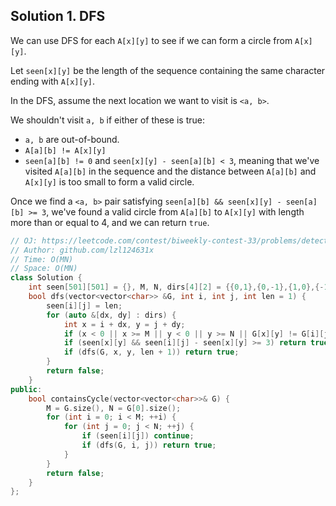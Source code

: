 ## Solution 1. DFS

We can use DFS for each `A[x][y]` to see if we can form a circle from `A[x][y]`.

Let `seen[x][y]` be the length of the sequence containing the same character ending with `A[x][y]`.

In the DFS, assume the next location we want to visit is `<a, b>`.

We shouldn't visit `a, b` if either of these is true:
* `a, b` are out-of-bound.
* `A[a][b] != A[x][y]`
* `seen[a][b] != 0` and `seen[x][y] - seen[a][b] < 3`, meaning that we've visited `A[a][b]` in the sequence and the distance between `A[a][b]` and `A[x][y]` is too small to form a valid circle.

Once we find a `<a, b>` pair satisfying `seen[a][b] && seen[x][y] - seen[a][b] >= 3`, we've found a valid circle from `A[a][b]` to `A[x][y]` with length more than or equal to 4, and we can return `true`.

```cpp
// OJ: https://leetcode.com/contest/biweekly-contest-33/problems/detect-cycles-in-2d-grid/
// Author: github.com/lzl124631x
// Time: O(MN)
// Space: O(MN)
class Solution {
    int seen[501][501] = {}, M, N, dirs[4][2] = {{0,1},{0,-1},{1,0},{-1,0}};
    bool dfs(vector<vector<char>> &G, int i, int j, int len = 1) {
        seen[i][j] = len;
        for (auto &[dx, dy] : dirs) {
            int x = i + dx, y = j + dy;
            if (x < 0 || x >= M || y < 0 || y >= N || G[x][y] != G[i][j] || (seen[x][y] && seen[i][j] - seen[x][y] < 3)) continue;
            if (seen[x][y] && seen[i][j] - seen[x][y] >= 3) return true;
            if (dfs(G, x, y, len + 1)) return true;
        }
        return false;
    }
public:
    bool containsCycle(vector<vector<char>>& G) {
        M = G.size(), N = G[0].size();
        for (int i = 0; i < M; ++i) {
            for (int j = 0; j < N; ++j) {
                if (seen[i][j]) continue;
                if (dfs(G, i, j)) return true;
            }
        }
        return false;
    }
};
```